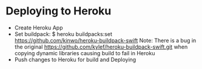 # Deploying to Heroku

* Create Heroku App
* Set buildpack: $ heroku buildpacks:set https://github.com/kinwo/heroku-buildpack-swift
Note: There is a bug in the original https://github.com/kylef/heroku-buildpack-swift.git when copying dynamic libraries causing build to fail in Heroku
* Push changes to Heroku for build and Deploying
